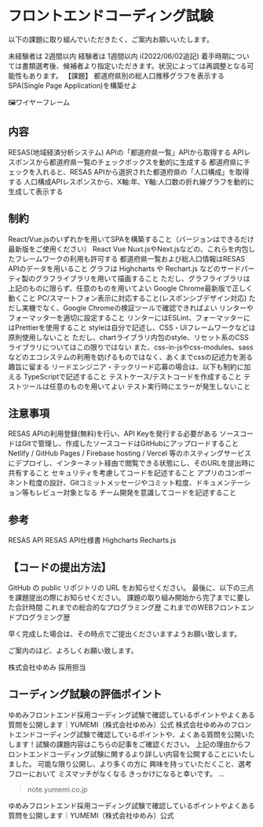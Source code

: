 # フロントエンドコーディング試験
以下の課題に取り組んでいただきたく、ご案内お願いいたします。

未経験者は 2週間以内
経験者は 1週間以内
ℹ️(2022/06/02追記) 着手時期については書類選考後、候補者より指定いただきます。状況によっては再調整となる可能性もあります。
【課題】
都道府県別の総人口推移グラフを表示するSPA(Single Page Application)を構築せよ

🖼️ワイヤーフレーム

## 内容

RESAS(地域経済分析システム) APIの「都道府県一覧」APIから取得する
APIレスポンスから都道府県一覧のチェックボックスを動的に生成する
都道府県にチェックを入れると、RESAS APIから選択された都道府県の「人口構成」を取得する
人口構成APIレスポンスから、X軸:年、Y軸:人口数の折れ線グラフを動的に生成して表示する

## 制約

React/Vue.jsのいずれかを用いてSPAを構築すること（バージョンはできるだけ最新版をご使用ください）
React
Vue
Nuxt.jsやNext.jsなどの、これらを内包したフレームワークの利用も許可する
都道府県一覧および総人口情報はRESAS APIのデータを用いること
グラフは Highcharts や Rechart.js などのサードパーティ製のグラフライブラリを用いて描画すること
ただし、グラフライブラリは上記のものに限らず、任意のものを用いてよい
Google Chrome最新版で正しく動くこと
PC/スマートフォン表示に対応すること(レスポンシブデザイン対応)
ただし実機でなく、Google Chromeの検証ツールで確認できればよい
リンターやフォーマッターを適切に設定すること
リンターにはESLint、フォーマッターにはPrettierを使用すること
styleは自分で記述し、CSS・UIフレームワークなどは原則使用しないこと
ただし、chartライブラリ内包のstyle、リセット系のCSSライブラリについてはこの限りではない
また、css-in-jsやcss-modules、sassなどのエコシステムの利用を妨げるものではなく、あくまでcssの記述力を測る趣旨に留まる
リードエンジニア・テックリード応募の場合は、以下も制約に加える
TypeScriptで記述すること
テストケース/テストコードを作成すること
テストツールは任意のものを用いてよい
テスト実行時にエラーが発生しないこと

## 注意事項

RESAS APIの利用登録(無料)を行い、API Keyを発行する必要がある
ソースコードはGitで管理し、作成したソースコードはGitHubにアップロードすること
Netlify / GitHub Pages / Firebase hosting / Vercel 等のホスティングサービスにデプロイし、インターネット経由で閲覧できる状態にし、そのURLを提出時に共有すること
セキュリティを考慮してコードを記述すること
アプリのコンポーネント粒度の設計、Gitコミットメッセージやコミット粒度、ドキュメンテーション等もレビュー対象となる
チーム開発を意識してコードを記述すること

## 参考

RESAS API
RESAS API仕様書
Highcharts
Recharts.js

## 【コードの提出方法】
GitHub の public リポジトリの URL をお知らせください。
最後に、以下の三点を課題提出の際にお知らせください。
課題の取り組み開始から完了までに要した合計時間
これまでの総合的なプログラミング歴
これまでのWEBフロントエンドプログラミング歴

早く完成した場合は、その時点でご提出くださいますようお願い致します。

ご案内のほど、よろしくお願い致します。


株式会社ゆめみ
採用担当

## コーディング試験の評価ポイント
ゆめみフロントエンド採用コーディング試験で確認しているポイントやよくある質問を公開します｜YUMEMI（株式会社ゆめみ）公式
株式会社ゆめみのフロントエンドコーディング試験で確認しているポイントや、よくある質問を公開いたします！試験の課題内容はこちらの記事をご確認ください。 上記の理由からフロントエンドコーディング試験に関するより詳しい内容を公開することにいたしました。 可能な限り公開し、より多くの方に 興味を持っていただくこと、選考フローにおいて ミスマッチがなくなる きっかけになると幸いです。 ...

> note.yumemi.co.jp

ゆめみフロントエンド採用コーディング試験で確認しているポイントやよくある質問を公開します｜YUMEMI（株式会社ゆめみ）公式